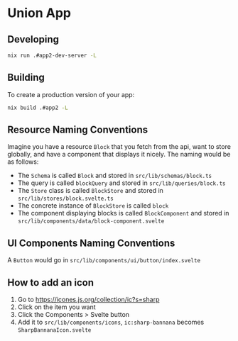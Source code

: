 # Union App

## Developing

```bash
nix run .#app2-dev-server -L
```

## Building

To create a production version of your app:

```bash
nix build .#app2 -L
```

## Resource Naming Conventions

Imagine you have a resource `Block` that you fetch from the api, want to store globally, and have a component that displays it nicely. The naming would be as follows:

- The `Schema` is called `Block` and stored in `src/lib/schemas/block.ts`
- The query is called `blockQuery` and stored in `src/lib/queries/block.ts`
- The `Store` class is called `BlockStore` and stored in `src/lib/stores/block.svelte.ts`
- The concrete instance of `BlockStore` is called `block`
- The component displaying blocks is called `BlockComponent` and stored in `src/lib/components/data/block-component.svelte`

## UI Components Naming Conventions

A `Button` would go in `src/lib/components/ui/button/index.svelte`

## How to add an icon

1. Go to https://icones.js.org/collection/ic?s=sharp
2. Click on the item you want
3. Click the Components > Svelte button
4. Add it to `src/lib/components/icons`, `ic:sharp-bannana` becomes `SharpBannanaIcon.svelte`
